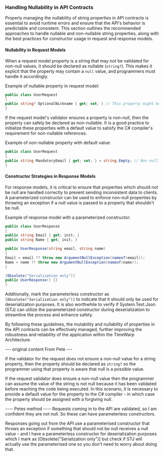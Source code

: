 ### Handling Nullability in API Contracts

Properly managing the nullability of string properties in API contracts is essential to avoid runtime errors and ensure that the API's behavior is predictable and consistent. This section outlines the recommended approaches to handle nullable and non-nullable string properties, along with the best practices for constructor usage in request and response models.

#### Nullability in Request Models

When a request model property is a string that may not be validated for non-null values, it should be declared as nullable (`string?`). This makes it explicit that the property may contain a `null` value, and programmers must handle it accordingly.

Example of nullable property in request model:

```csharp
public class UserRequest
{
public string? OptionalNickname { get; set; } // This property might be null if not provided
}
```

If the request model's validator ensures a property is non-null, then the property can safely be declared as non-nullable. It is a good practice to initialize these properties with a default value to satisfy the C# compiler's requirement for non-nullable references.

Example of non-nullable property with default value:

```csharp
public class UserRequest
{
public string MandatoryEmail { get; set; } = string.Empty; // Non-null with a default value
}
```

#### Constructor Strategies in Response Models

For response models, it is critical to ensure that properties which should not be null are handled correctly to prevent sending inconsistent data to clients. A parameterized constructor can be used to enforce non-null properties by throwing an exception if a null value is passed to a property that shouldn't be null.

Example of response model with a parameterized constructor:

```csharp
public class UserResponse
{
public string Email { get; init; }
public string Name { get; init; }

public UserResponse(string email, string name)
{
Email = email ?? throw new ArgumentNullException(nameof(email));
Name = name ?? throw new ArgumentNullException(nameof(name));
}

[Obsolete("Serialization only")]
public UserResponse() {}
}
```

Additionally, mark the parameterless constructor as `[Obsolete("Serialization only")]` to indicate that it should only be used for deserialization purposes. It is also worthwhile to verify if System.Text.Json (STJ) can utilize the parameterized constructor during deserialization to streamline the process and enhance safety.

By following these guidelines, the mutability and nullability of properties in the API contracts can be effectively managed, further improving the robustness and reliability of the application within the TimeWarp Architecture.



--- original content  From Pete ---

If the validator for the request does not ensure a non-null value for a string property, then the property should be declared as `string?` so the programmer using that property is aware that null is a possible value.

If the request validator does ensure a non-null value then the programmer can assume the value of the string is not null because it has been validated before reaching the code being executed. In this scenario, it is necessary to provide a default value for the property to the C# compiler - in which case the property should be assigned with a forgiving null.


---- Petes method ----
Requests coming in to the API are validated, so I am confident they are not null. So these can have parameterless constructors.

Responses going out from the API use a parameterised constructor that throws an exception if something that should not be null receives a null value - and I have a parameterless constructor for deserialization purposes which I mark as [Obsolete("Serialization only")] but check if STJ will actually use the parameterised one so you don't need to worry about doing that.
